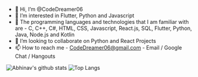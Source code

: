 - 👋 Hi, I’m @CodeDreamer06
- 👀 I’m interested in Flutter, Python and Javascript
- 🧠 The programming languages and technologies that I am familiar with are - C, C++, C#, HTML, CSS, Javascript, React.js, SQL, Flutter, Python, Java, Node.js and Kotlin
- 💞️ I’m looking to collaborate on Python and React Projects
- 📫 How to reach me - CodeDreamer06@gmail.com - Email / Google Chat / Hangouts

![Abhinav's github stats](https://github-readme-stats.vercel.app/api?username=codedreamer06)
![Top Langs](https://github-readme-stats.vercel.app/api/top-langs/?username=codedreamer06)

<!---
CodeDreamer06/CodeDreamer06 is a ✨ special ✨ repository because its `README.md` (this file) appears on your GitHub profile.
You can click the Preview link to take a look at your changes.
--->
